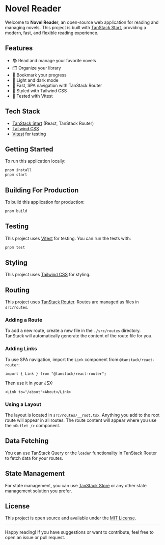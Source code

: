 # Novel Reader

Welcome to **Novel Reader**, an open-source web application for reading and managing novels. This project is built with [TanStack Start](https://tanstack.com/start), providing a modern, fast, and flexible reading experience.

## Features

- 📚 Read and manage your favorite novels
- 🗂️ Organize your library
- 🔖 Bookmark your progress
- 🌙 Light and dark mode
- 🚀 Fast, SPA navigation with TanStack Router
- 🎨 Styled with Tailwind CSS
- 🧪 Tested with Vitest

## Tech Stack

- [TanStack Start](https://tanstack.com/start) (React, TanStack Router)
- [Tailwind CSS](https://tailwindcss.com/)
- [Vitest](https://vitest.dev/) for testing

## Getting Started

To run this application locally:

```bash
pnpm install
pnpm start
```

## Building For Production

To build this application for production:

```bash
pnpm build
```

## Testing

This project uses [Vitest](https://vitest.dev/) for testing. You can run the tests with:

```bash
pnpm test
```

## Styling

This project uses [Tailwind CSS](https://tailwindcss.com/) for styling.

## Routing

This project uses [TanStack Router](https://tanstack.com/router). Routes are managed as files in `src/routes`.

### Adding a Route

To add a new route, create a new file in the `./src/routes` directory. TanStack will automatically generate the content of the route file for you.

### Adding Links

To use SPA navigation, import the `Link` component from `@tanstack/react-router`:

```tsx
import { Link } from "@tanstack/react-router";
```

Then use it in your JSX:

```tsx
<Link to="/about">About</Link>
```

### Using a Layout

The layout is located in `src/routes/__root.tsx`. Anything you add to the root route will appear in all routes. The route content will appear where you use the `<Outlet />` component.

## Data Fetching

You can use TanStack Query or the `loader` functionality in TanStack Router to fetch data for your routes.

## State Management

For state management, you can use [TanStack Store](https://tanstack.com/store/latest) or any other state management solution you prefer.

## License

This project is open source and available under the [MIT License](LICENSE).

---

Happy reading! If you have suggestions or want to contribute, feel free to open an issue or pull request.
